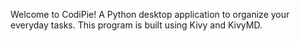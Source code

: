 Welcome to CodiPie! A Python desktop application to organize your everyday tasks. This program is built using Kivy and KivyMD.
